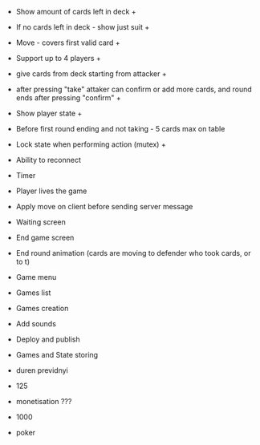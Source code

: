 - Show amount of cards left in deck +
- If no cards left in deck - show just suit +
- Move - covers first valid card +

- Support up to 4 players +
 - give cards from deck starting from attacker +
 - after pressing "take" attaker can confirm or add more cards, and round ends after pressing "confirm" +

- Show player state +

- Before first round ending and not taking - 5 cards max on table

- Lock state when performing action (mutex) +

- Ability to reconnect
- Timer
- Player lives the game


- Apply move on client before sending server message
- Waiting screen
- End game screen
- End round animation (cards are moving to defender who took cards, or to t)

- Game menu
- Games list
- Games creation
- Add sounds

- Deploy and publish

- Games and State storing


- duren previdnyi
- 125

- monetisation ???

- 1000
- poker
